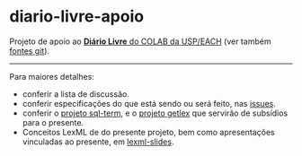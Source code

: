 # diario-livre-apoio

Projeto de apoio ao [**Diário Livre** do COLAB da USP/EACH](http://devcolab.each.usp.br/do) (ver também [fontes git](https://github.com/rafaeusantana/docsolr)).

-----

Para maiores detalhes:
* conferir a lista de discussão.
* conferir especificações do que está sendo ou será feito, nas [issues](https://github.com/ppKrauss/diario-livre-apoio/issues).
* conferir o [projeto sql-term](https://github.com/ppKrauss/sql-term), e o [projeto getlex](https://github.com/ppKrauss/getlex) que servirão de subsídios para  o presente.
* Conceitos LexML de do presente projeto, bem como apresentações vinculadas ao presente, em [lexml-slides](https://github.com/ppKrauss/lexml-slides).

